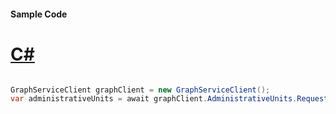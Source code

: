 #### Sample Code
# [C#](#tab/Csharp)

```C#

GraphServiceClient graphClient = new GraphServiceClient();
var administrativeUnits = await graphClient.AdministrativeUnits.Request().GetAsync();

```